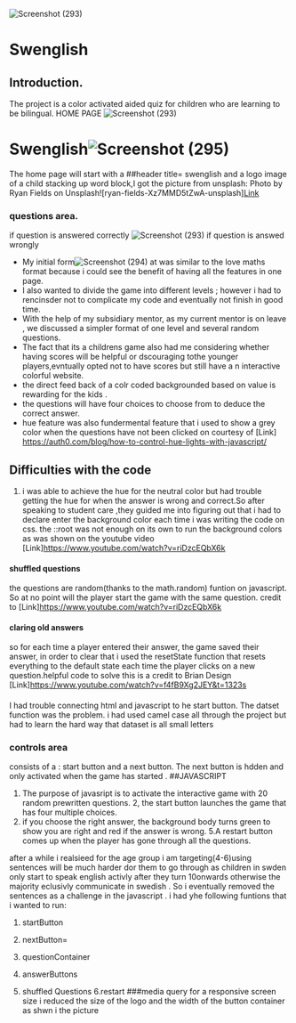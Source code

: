 ![Screenshot (293)](https://user-images.githubusercontent.com/83753891/130900808-7da690ca-fba7-4b10-a15e-f3eb27dd9310.png)
# Swenglish
## Introduction.
The project  is  a color activated  aided quiz for children who are learning to be bilingual. 
HOME PAGE
![Screenshot (293)](https://user-images.githubusercontent.com/83753891/130900808-7da690ca-fba7-4b10-a15e-f3eb27dd9310.png)
# Swenglish![Screenshot (295)](https://user-images.githubusercontent.com/83753891/130901019-2d3f2a67-582c-450b-9555-8b6cea51591a.png)

The home page  will start with a 
##header 
title= swenglish
and a logo image of a child stacking up word block,I got the picture from unsplash:
Photo by Ryan Fields on Unsplash![ryan-fields-Xz7MMD5tZwA-unsplash][Link](https://user-images.githubusercontent.com/83753891/130231263-6183ac84-2b5b-4b4e-bbd7-c5223407a5fe.jpg)
### questions area.
 if question is answered correctly
 ![Screenshot (293)](https://user-images.githubusercontent.com/83753891/130900808-7da690ca-fba7-4b10-a15e-f3eb27dd9310.png)
 if question is answed wrongly
 
* My initial form![Screenshot (294)](https://user-images.githubusercontent.com/83753891/130901089-49e2a192-0f18-45e6-9d74-456fe3054fba.png)
at was similar to the love maths format because i could see the benefit of having all the features in one page.
* I also wanted to divide the game into different levels ; however i had to rencinsder not to complicate my code and eventually not finish in good time.
* With the help of my subsidiary mentor, as my current mentor is on leave , we discussed a simpler format of one level and several random questions.
* The fact that its a childrens game also had me considering whether having scores will be helpful or dscouraging tothe younger players,evntually opted not to have scores but still have a n interactive colorful website.
 * the direct feed back of a colr coded backgrounded based on value  is rewarding for the kids .
 * the questions will have four choices to choose from  to deduce the correct answer.
 * hue feature was also fundermental feature that i used to show a grey color when the questions have not been clicked on courtesy of [Link] https://auth0.com/blog/how-to-control-hue-lights-with-javascript/
 ## Difficulties with the code
 1. i was able to achieve the hue for the neutral color but had trouble getting the hue for when the answer is wrong  and correct.So after speaking to student care ,they guided me into  figuring out that i had to declare enter the background color each time i was writing the code on css. the ::root was not enough on its own to run the background colors as was shown on the youtube video [Link]https://www.youtube.com/watch?v=riDzcEQbX6k
 #### shuffled questions
 the questions are random(thanks to the math.random) funtion on javascript. So at no point will the player start  the game with the same question. credit to [Link]https://www.youtube.com/watch?v=riDzcEQbX6k
 #### claring old answers
 so for each time a player entered their answer, the game saved their answer, in order to clear that i used the resetState function that resets everything to the default state each time the player clicks on a new question.helpful code to solve this is a credit to Brian Design [Link]https://www.youtube.com/watch?v=f4fB9Xg2JEY&t=1323s
 ####
I had trouble connecting html and javascript to he start button. The datset function was the problem. i had used camel case all through the project but had to learn the hard way that dataset is all small letters 
### controls area
consists of a :
start button and a next button.
The next button is hdden and only activated when the game has started .
##JAVASCRIPT
1. The purpose of javasript is to activate the interactive game with 20 random prewritten questions.
2, the start button launches the game that has four multiple choices.
3. if you choose the right answer, the background body turns green to show you are right and red if the answer is wrong.
5.A restart button comes up when the player has gone through all the questions.


after a while i realsieed for the age group i am targeting(4-6)using sentences will be much harder dor them to go through as children in swden only start to speak english activly after they turn 10onwards otherwise the majority eclusivly communicate in swedish . So i eventually removed the sentences as a challenge 
in  the javascript . i had yhe following funtions that i wanted to run:
1. startButton

2.  nextButton=

3. questionContainer

4. answerButtons

5. shuffled Questions
6.restart
###media query
for a responsive screen size i reduced the size of the logo 
and the width of the button container as shwn i the picture

